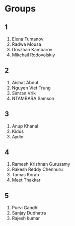 # Groups

## 1
1. Elena Tumanov
2. Radwa Mousa
3. Doszhan Kambarov
4. Mikchail Rodovolskiy

## 2
1. Aishat Abdul
2. Nguyen Viet Trung
3. Simran Vrik
4. NTAMBARA Samson

## 3
1. Anup Khanal
2. Kidus
3. Aydin

## 4
1. Ramesh Krishnan Gurusamy
2. Rakesh Reddy Chennuru
3. Tomas Korab
4. Meet Thakkar

## 5 
1. Purvi Gandhi 
2. Sanjay Dudhatra
3. Rajesh kumar
